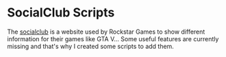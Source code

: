 # SocialClub Scripts

The [socialclub](https://socialclub.rockstargames.com/) is a website used by Rockstar Games to show different
information for their games like GTA V... Some useful features are currently missing and that's why I created some 
scripts to add them.
